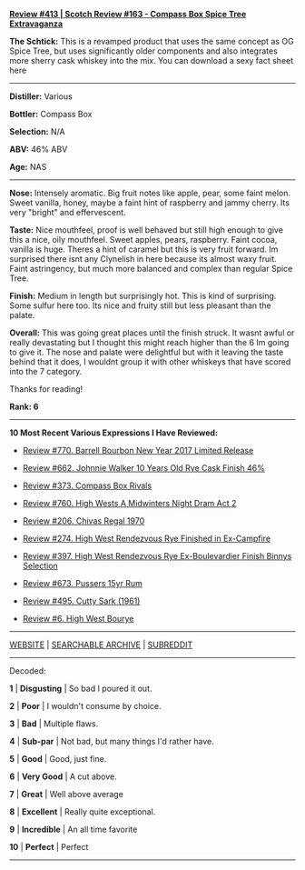 
[**Review #413 | Scotch Review #163 - Compass Box Spice Tree Extravaganza**]( https://t8ke.review/review-413-compass-box-spice-tree-extravaganza/)

**The Schtick:** This is a revamped product that uses the same concept as OG Spice Tree, but uses significantly older components and also integrates more sherry cask whiskey into the mix. You can download a sexy fact sheet here 

-----

**Distiller:** Various

**Bottler:** Compass Box

**Selection:** N/A

**ABV:**  46% ABV

**Age:** NAS 

-----

**Nose:**  Intensely aromatic. Big fruit notes like apple, pear, some faint melon. Sweet vanilla, honey, maybe a faint hint of raspberry and jammy cherry. Its very "bright" and effervescent.

**Taste:**  Nice mouthfeel, proof is well behaved but still high enough to give this a nice, oily mouthfeel. Sweet apples, pears, raspberry. Faint cocoa, vanilla is huge. Theres a hint of caramel but this is very fruit forward. Im surprised there isnt any Clynelish in here because its almost waxy fruit. Faint astringency, but much more balanced and complex than regular Spice Tree. 

**Finish:** Medium in length but surprisingly hot. This is kind of surprising. Some sulfur here too. Its nice and fruity still but less pleasant than the palate.  

**Overall:** This was going great places until the finish struck. It wasnt awful or really devastating but I thought this might reach higher than the 6 Im going to give it. The nose and palate were delightful but with it leaving the taste behind that it does, I wouldnt group it with other whiskeys that have scored into the 7 category. 

Thanks for reading!

**Rank: 6**

----- 

**10 Most Recent Various Expressions I Have Reviewed:** 

- [Review #770. Barrell Bourbon New Year 2017 Limited Release]( https://t8ke.review/review-770-barrell-bourbon-new-year-limited-edition-2017/) 

- [Review #662. Johnnie Walker 10 Years Old Rye Cask Finish 46%]( https://t8ke.review/review-662-johnnie-walker-select-cask-10-years-old-rye-cask-finish/) 

- [Review #373. Compass Box Rivals]( https://t8ke.review/review-373-compass-box-rivals/) 

- [Review #760. High Wests A Midwinters Night Dram Act 2]( https://t8ke.review/review-760-high-wests-a-midwinters-night-dram-act-2/) 

- [Review #206. Chivas Regal 1970]( https://t8ke.review/review-206-chivas-regal-12yr-1970/) 

- [Review #274. High West Rendezvous Rye Finished in Ex-Campfire]( https://t8ke.review/review-274-high-west-rendezvous-rye-ex-campfire/) 

- [Review #397. High West Rendezvous Rye Ex-Boulevardier Finish Binnys Selection]( https://t8ke.review/review-397-high-west-rendezvous-ex-boulevardier/) 

- [Review #673. Pussers 15yr Rum]( https://t8ke.review/review-673-pussers-15yr-rum/) 

- [Review #495. Cutty Sark (1961)]( https://t8ke.review/review-495-cutty-sark-1961/) 

- [Review #6. High West Bourye]( https://t8ke.review/review-6-high-west-bourye-2015/) 

-----

[WEBSITE](https://t8ke.review) | [SEARCHABLE ARCHIVE](https://t8ke.review/review-archive/) | [SUBREDDIT](https://reddit.com/r/t8kereviews)

-----

Decoded:

**1** | **Disgusting** | So bad I poured it out.

**2** | **Poor** | I wouldn't consume by choice.

**3** | **Bad** | Multiple flaws.

**4** | **Sub-par** | Not bad, but many things I'd rather have.

**5** | **Good** | Good, just fine.

**6** | **Very Good** | A cut above.

**7** | **Great** | Well above average

**8** | **Excellent** | Really quite exceptional.

**9** | **Incredible** | An all time favorite

**10** | **Perfect** | Perfect

----

